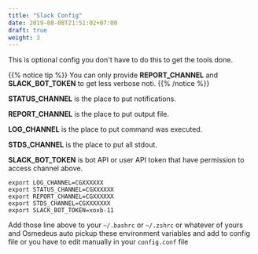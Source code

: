 ```yaml
---
title: "Slack Config"
date: 2019-08-08T21:51:02+07:00
draft: true
weight: 3
---
```


This is optional config you don't have to do this to get the tools done.

{{% notice tip %}}
You can only provide **REPORT_CHANNEL** and **SLACK_BOT_TOKEN** to get less verbose noti.
{{% /notice %}}


**STATUS_CHANNEL** is the place to put notifications.

**REPORT_CHANNEL** is the place to put output file.

**LOG_CHANNEL** is the place to put command was executed.

**STDS_CHANNEL** is the place to put all stdout.

**SLACK_BOT_TOKEN** is bot API or user API token that have permission to access channel above.

```
export LOG_CHANNEL=CGXXXXXX
export STATUS_CHANNEL=CGXXXXXX
export REPORT_CHANNEL=CGXXXXXX
export STDS_CHANNEL=CGXXXXXXX
export SLACK_BOT_TOKEN=xoxb-11
```

Add those line above to your `~/.bashrc` or `~/.zshrc` or whatever of yours and Osmedeus auto pickup these environment variables and add to config file or you have to edit manually in your `config.conf` file